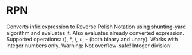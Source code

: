 # RPN
Converts infix expression to Reverse Polish Notation using shunting-yard algorithm and evaluates it. Also evaluates already converted expression. 
Supported operations: (), *, /, +, - (both binary and unary).
Works with integer numbers only.
Warning: Not overflow-safe! Integer division!
